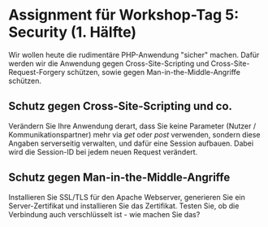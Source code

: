 # Assignment für Workshop-Tag 5: Security (1. Hälfte) 

Wir wollen heute die rudimentäre PHP-Anwendung "sicher" machen. Dafür werden wir die Anwendung gegen Cross-Site-Scripting und Cross-Site-Request-Forgery schützen, sowie gegen Man-in-the-Middle-Angriffe schützen. 

## Schutz gegen Cross-Site-Scripting und co. 

Verändern Sie Ihre Anwendung derart, dass Sie keine Parameter (Nutzer / Kommunikationspartner) mehr via *get* oder *post* verwenden, sondern diese Angaben serverseitig verwalten, und dafür eine Session aufbauen. Dabei wird die Session-ID bei jedem neuen Request verändert. 

## Schutz gegen Man-in-the-Middle-Angriffe

Installieren Sie SSL/TLS für den Apache Webserver, generieren Sie ein Server-Zertifikat und installieren Sie das Zertifikat. Testen Sie, ob die Verbindung auch verschlüsselt ist - wie machen Sie das? 

